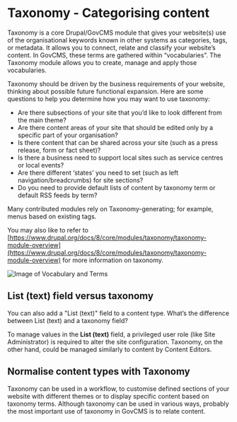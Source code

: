 # Taxonomy - Categorising content

Taxonomy is a core Drupal/GovCMS module that gives your website(s) use of the organisational keywords known in other systems as categories, tags, or metadata. It allows you to connect, relate and classify your website’s content. In GovCMS, these terms are gathered within “vocabularies”. The Taxonomy module allows you to create, manage and apply those vocabularies.

Taxonomy should be driven by the business requirements of your website, thinking about possible future functional expansion. Here are some questions to help you determine how you may want to use taxonomy:

* Are there subsections of your site that you’d like to look different from the main theme?
* Are there content areas of your site that should be edited only by a specific part of your organisation?
* Is there content that can be shared across your site (such as a press release, form or fact sheet)?
* Is there a business need to support local sites such as service centres or local events?
* Are there different ‘states’ you need to set (such as left navigation/breadcrumbs) for site sections?
* Do you need to provide default lists of content by taxonomy term or default RSS feeds by term?

Many contributed modules rely on Taxonomy-generating; for example, menus based on existing tags.

You may also like to refer to [https://www.drupal.org/docs/8/core/modules/taxonomy/taxonomy-module-overview](https://www.drupal.org/docs/8/core/modules/taxonomy/taxonomy-module-overview) for more information on taxonomy.

![Image of Vocabulary and Terms](<../.gitbook/assets/75 (1).png>)

## List (text) field versus taxonomy

You can also add a "List (text)" field to a content type. What’s the difference between List (text) and a taxonomy field?

To manage values in the **List (text)** field, a privileged user role (like Site Administrator) is required to alter the site configuration. Taxonomy, on the other hand, could be managed similarly to content by Content Editors.

## Normalise content types with Taxonomy

Taxonomy can be used in a workflow, to customise defined sections of your website with different themes or to display specific content based on taxonomy terms. Although taxonomy can be used in various ways, probably the most important use of taxonomy in GovCMS is to relate content.
